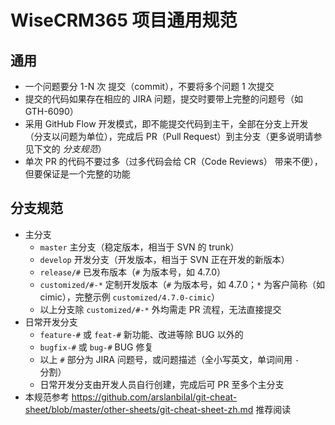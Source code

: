 # WiseCRM365 项目通用规范

## 通用

- 一个问题要分 1-N 次 提交（commit），不要将多个问题 1 次提交
- 提交的代码如果存在相应的 JIRA 问题，提交时要带上完整的问题号（如 GTH-6090）
- 采用 GitHub Flow 开发模式，即不能提交代码到主干，全部在分支上开发（分支以问题为单位），完成后 PR（Pull Request）到主分支（更多说明请参见下文的 *分支规范*）
- 单次 PR 的代码不要过多（过多代码会给 CR（Code Reviews） 带来不便），但要保证是一个完整的功能



## 分支规范

- 主分支
  - `master` 主分支（稳定版本，相当于 SVN 的 trunk）
  - `develop` 开发分支（开发版本，相当于 SVN 正在开发的新版本）
  - `release/#` 已发布版本（`#` 为版本号，如 4.7.0）
  - `customized/#-*` 定制开发版本（`#` 为版本号，如 4.7.0；`*` 为客户简称（如 cimic），完整示例 `customized/4.7.0-cimic`）
  - 以上分支除 `customized/#-*` 外均需走 PR 流程，无法直接提交
- 日常开发分支
  - `feature-#` 或 `feat-#` 新功能、改进等除 BUG 以外的
  - `bugfix-#` 或 `bug-#` BUG 修复
  - 以上 `#` 部分为 JIRA 问题号，或问题描述（全小写英文，单词间用 `-` 分割）
  - 日常开发分支由开发人员自行创建，完成后可 PR 至多个主分支
- 本规范参考 https://github.com/arslanbilal/git-cheat-sheet/blob/master/other-sheets/git-cheat-sheet-zh.md 推荐阅读
